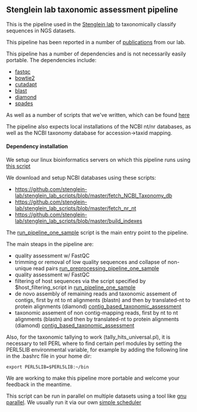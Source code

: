 ## Stenglein lab taxonomic assessment pipeline

This is the pipeline used in the [Stenglein lab](http://www.stengleinlab.org) to taxonomically classify sequences in NGS datasets.

This pipeline has been reported in a number of [publications](https://www.stengleinlab.org/papers/) from our lab.

This pipeline has a number of dependencies and is not necessarily easily portable.  The dependencies include:

- [fastqc](https://www.bioinformatics.babraham.ac.uk/projects/fastqc/)
- [bowtie2](hhttp://bowtie-bio.sourceforge.net/bowtie2/manual.shtml)
- [cutadapt](https://cutadapt.readthedocs.io/en/stable/)
- [blast](https://blast.ncbi.nlm.nih.gov/Blast.cgi?PAGE_TYPE=BlastDocs&DOC_TYPE=Download)
- [diamond](https://github.com/bbuchfink/diamond)
- [spades](http://cab.spbu.ru/software/spades/)

As well as a number of scripts that we've written, which can be found [here](https://github.com/stenglein-lab/stenglein_lab_scripts)

The pipeline also expects local installations of the NCBI nt/nr databases, as well as the NCBI taxonomy database for accession->taxid mapping.

#### Dependency installation 

We setup our linux bioinformatics servers on which this pipeline runs using [this script](https://github.com/stenglein-lab/stenglein_lab_scripts/blob/master/setup_server.sh)

We download and setup NCBI databases using these scripts:

- https://github.com/stenglein-lab/stenglein_lab_scripts/blob/master/fetch_NCBI_Taxonomy_db
- https://github.com/stenglein-lab/stenglein_lab_scripts/blob/master/fetch_nr_nt
- https://github.com/stenglein-lab/stenglein_lab_scripts/blob/master/build_indexes

The [run_pipeline_one_sample](./run_pipeline_one_sample) script is the main entry point to the pipeline.

The main steaps in the pipeline are:

- quality assessment w/ FastQC
- trimming or removal of low quality sequences and collapse of non-unique read pairs [run_preprocessing_pipeline_one_sample](./run_preprocessing_pipeline_one_sample)
- quality assessment w/ FastQC
- filtering of host sequences via the script specified by $host_filtering_script in [run_pipeline_one_sample](./run_pipeline_one_sample)
- de novo assembly of remaining reads and taxonomic assement of contigs, first by nt to nt alignments (blastn) and then by translated-nt to protein alignments (diamond)  [contig_based_taxonomic_assessment](./contig_based_taxonomic_assessment)
- taxonomic assement of non contig-mapping reads, first by nt to nt alignments (blastn) and then by translated-nt to protein alignments (diamond)  [contig_based_taxonomic_assessment](./contig_based_taxonomic_assessment)


Also, for the taxonomic tallying to work (tally_hits_universal.pl), it is necessary to tell PERL where to find certain
perl modules by setting the  PERL5LIB environmental variable, for example by adding the following line in the .bashrc file in your 
home dir:

```export PERL5LIB=$PERL5LIB:~/bin```

We are working to make this pipeline more portable and welcome your feedback in the meantime.

This script can be run in parallel on multiple datasets using a tool like [gnu parallel](https://www.gnu.org/software/parallel/).  We usually run it via our own [simple scheduler](https://github.com/stenglein-lab/stenglein_lab_scripts/blob/master/simple_scheduler)
